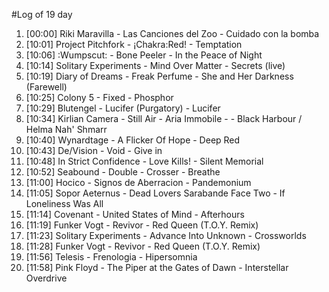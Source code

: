 #Log of 19 day

1. [00:00] Riki Maravilla - Las Canciones del Zoo - Cuidado con la bomba
1. [10:01] Project Pitchfork - ¡Chakra:Red! - Temptation
1. [10:06] :Wumpscut: - Bone Peeler - In the Peace of Night
1. [10:14] Solitary Experiments - Mind Over Matter - Secrets (live)
1. [10:19] Diary of Dreams - Freak Perfume - She and Her Darkness (Farewell)
1. [10:25] Colony 5 - Fixed - Phosphor
1. [10:29] Blutengel - Lucifer (Purgatory) - Lucifer
1. [10:34] Kirlian Camera - Still Air - Aria Immobile - - Black Harbour / Helma Nah' Shmarr
1. [10:40] Wynardtage - A Flicker Of Hope - Deep Red
1. [10:43] De/Vision - Void - Give in
1. [10:48] In Strict Confidence - Love Kills! - Silent Memorial
1. [10:52] Seabound - Double - Crosser - Breathe
1. [11:00] Hocico - Signos de Aberracion - Pandemonium
1. [11:05] Sopor Aeternus - Dead Lovers Sarabande Face Two - If Loneliness Was All
1. [11:14] Covenant - United States of Mind - Afterhours
1. [11:19] Funker Vogt - Revivor - Red Queen (T.O.Y. Remix)
1. [11:23] Solitary Experiments - Advance Into Unknown - Crossworlds
1. [11:28] Funker Vogt - Revivor - Red Queen (T.O.Y. Remix)
1. [11:56] Telesis - Frenologia - Hipersomnia
1. [11:58] Pink Floyd - The Piper at the Gates of Dawn - Interstellar Overdrive
